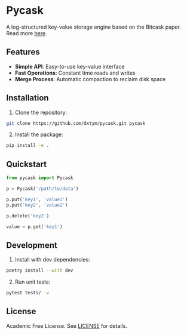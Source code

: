 # Pycask

A log-structured key-value storage engine based on the Bitcask paper. Read more [here](https://riak.com/assets/bitcask-intro.pdf).

## Features

- **Simple API**: Easy-to-use key-value interface
- **Fast Operations**: Constant time reads and writes
- **Merge Process**: Automatic compaction to reclaim disk space

## Installation

1. Clone the repository:
```bash
git clone https://github.com/dxtym/pycask.git pycask
```

2. Install the package:
```bash
pip install -e .
```

## Quickstart

```python
from pycask import Pycask

p = Pycask('/path/to/data')

p.put('key1', 'value1')
p.put('key2', 'value2')

p.delete('key2')

value = p.get('key1')
```

## Development

1. Install with dev dependencies:
```bash
poetry install --with dev
```

2. Run unit tests:
```bash
pytest tests/ -v
```

## License

Academic Free License. See [LICENSE](LICENSE) for details.
